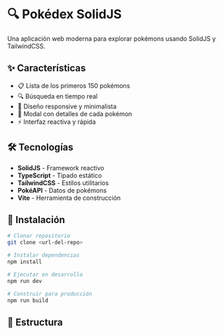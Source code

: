# 🔍 Pokédex SolidJS

Una aplicación web moderna para explorar pokémons usando SolidJS y TailwindCSS.

## ✨ Características

- 📋 Lista de los primeros 150 pokémons
- 🔍 Búsqueda en tiempo real
- 📱 Diseño responsive y minimalista
- 🎨 Modal con detalles de cada pokémon
- ⚡ Interfaz reactiva y rápida

## 🛠️ Tecnologías

- **SolidJS** - Framework reactivo
- **TypeScript** - Tipado estático
- **TailwindCSS** - Estilos utilitarios
- **PokéAPI** - Datos de pokémons
- **Vite** - Herramienta de construcción

## 🚀 Instalación

```bash
# Clonar repositorio
git clone <url-del-repo>

# Instalar dependencias
npm install

# Ejecutar en desarrollo
npm run dev

# Construir para producción
npm run build
```

## 📁 Estructura
